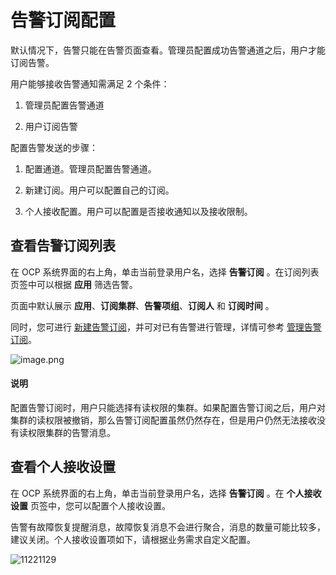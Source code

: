# 告警订阅配置

默认情况下，告警只能在告警页面查看。管理员配置成功告警通道之后，用户才能订阅告警。

用户能够接收告警通知需满足 2 个条件：

1. 管理员配置告警通道

2. 用户订阅告警

配置告警发送的步骤：

1. 配置通道。管理员配置告警通道。

2. 新建订阅。用户可以配置自己的订阅。

3. 个人接收配置。用户可以配置是否接收通知以及接收限制。

## 查看告警订阅列表

在 OCP 系统界面的右上角，单击当前登录用户名，选择 **告警订阅** 。在订阅列表页签中可以根据 **应用** 筛选告警。

页面中默认展示 **应用**、**订阅集群**、**告警项组**、**订阅人** 和 **订阅时间** 。

同时，您可进行 [新建告警订阅](../../900.alert-management/2000.new-alarm-notification.md)，并可对已有告警进行管理，详情可参考 [管理告警订阅](../../900.alert-management/2100.manage-alert-subscriptions.md)。

![image.png](https://obbusiness-private.oss-cn-shanghai.aliyuncs.com/doc/img/ocp/%E8%AE%A2%E9%98%85%E5%88%97%E8%A1%A81.png)

  <main id="notice" type='explain'>
    <h4>说明</h4>
    <p>配置告警订阅时，用户只能选择有读权限的集群。如果配置告警订阅之后，用户对集群的读权限被撤销，那么告警订阅配置虽然仍然存在，但是用户仍然无法接收没有读权限集群的告警消息。</p>
  </main>

## 查看个人接收设置

在 OCP 系统界面的右上角，单击当前登录用户名，选择 **告警订阅** 。在 **个人接收设置** 页签中，您可以配置个人接收设置。

告警有故障恢复提醒消息，故障恢复消息不会进行聚合，消息的数量可能比较多，建议关闭。个人接收设置项如下，请根据业务需求自定义配置。

![11221129](https://obbusiness-private.oss-cn-shanghai.aliyuncs.com/doc/img/ocp/%E4%B8%AA%E4%BA%BA%E6%8E%A5%E5%8F%97%E8%AE%BE%E7%BD%AE1.png)
